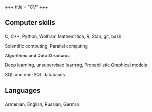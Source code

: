+++
title = "CV"
+++

## Computer skills
###
C, C++, Python, Wolfram Mathematica, R, Stan, git, bash

Scientific computing, Parallel computing

Algorithms and Data Structures

Deep learning, unsupervised learning, Probabilistic Graphical models

SQL and non-SQL databases

## Languages
###
Armenian,
English,
Russian,
German
